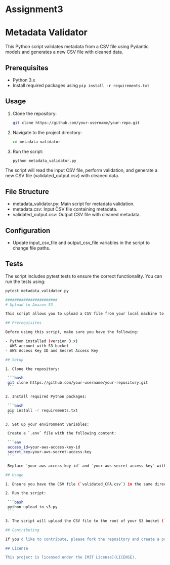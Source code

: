 # Assignment3
# Metadata Validator

This Python script validates metadata from a CSV file using Pydantic models and generates a new CSV file with cleaned data.

## Prerequisites

- Python 3.x
- Install required packages using `pip install -r requirements.txt`

## Usage

1. Clone the repository:

   ```bash
   git clone https://github.com/your-username/your-repo.git

2. Navigate to the project directory:
    ```bash
    cd metadata-validator

3. Run the script:
    ```bash
    python metadata_validator.py

The script will read the input CSV file, perform validation, and generate a new CSV file (validated_output.csv) with cleaned data.

## File Structure
* metadata_validator.py: Main script for metadata validation.
* metadata.csv: Input CSV file containing metadata.
* validated_output.csv: Output CSV file with cleaned metadata.

## Configuration
* Update input_csv_file and output_csv_file variables in the script to change file paths.

## Tests
The script includes pytest tests to ensure the correct functionality. You can run the tests using:
   ```bash
   pytest metadata_validator.py

#######################
# Upload to Amazon S3

This script allows you to upload a CSV file from your local machine to an Amazon S3 bucket.

## Prerequisites

Before using this script, make sure you have the following:

- Python installed (version 3.x)
- AWS account with S3 bucket
- AWS Access Key ID and Secret Access Key

## Setup

1. Clone the repository:

    ```bash
    git clone https://github.com/your-username/your-repository.git
    ```

2. Install required Python packages:

    ```bash
    pip install -r requirements.txt
    ```

3. Set up your environment variables:

    Create a `.env` file with the following content:

    ```env
    access_id=your-aws-access-key-id
    secret_key=your-aws-secret-access-key
    ```

    Replace `your-aws-access-key-id` and `your-aws-secret-access-key` with your AWS credentials.

## Usage

1. Ensure you have the CSV file (`validated_CFA.csv`) in the same directory as the script.

2. Run the script:

    ```bash
    python upload_to_s3.py
    ```

3. The script will upload the CSV file to the root of your S3 bucket (`validateddata`).

## Contributing

If you'd like to contribute, please fork the repository and create a pull request.

## License

This project is licensed under the [MIT License](LICENSE).
